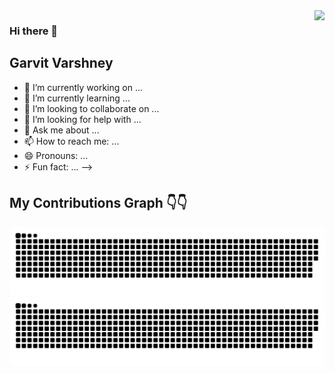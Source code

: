 <img align="right" src="https://visitor-badge.laobi.icu/badge?page_id=Garvit1809.Garvit1809">

### Hi there 👋

## Garvit Varshney

- 🔭 I’m currently working on ...
- 🌱 I’m currently learning ...
- 👯 I’m looking to collaborate on ...
- 🤔 I’m looking for help with ...
- 💬 Ask me about ...
- 📫 How to reach me: ...
- 😄 Pronouns: ...
- ⚡ Fun fact: ...
-->


## My Contributions Graph 👇👇 

![github contribution grid snake animation](https://raw.githubusercontent.com/Garvit1809/Garvit1809/output/github-contribution-grid-snake-dark.svg#gh-dark-mode-only)![github contribution grid snake animation](https://raw.githubusercontent.com/Garvit1809/Garvit1809/output/github-contribution-grid-snake.svg#gh-light-mode-only)

